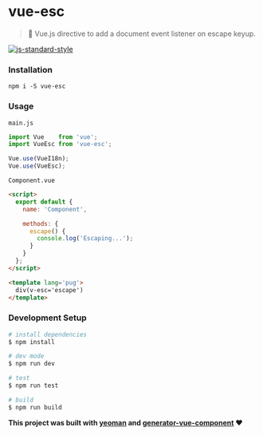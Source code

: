 # vue-esc

> :running: Vue.js directive to add a document event listener on escape keyup.

[![js-standard-style](https://cdn.rawgit.com/feross/standard/master/badge.svg)](http://standardjs.com)


### Installation
`npm i -S vue-esc`

### Usage

`main.js`
```javascript
import Vue    from 'vue';
import VueEsc from 'vue-esc';

Vue.use(VueI18n);
Vue.use(VueEsc);
```

`Component.vue`
```html
<script>
  export default {
    name: 'Component',

    methods: {
      escape() {
        console.log('Escaping...');
      }
    }
  };
</script>

<template lang='pug'>
  div(v-esc='escape')   
</template>
```

### Development Setup

```bash
# install dependencies
$ npm install

# dev mode
$ npm run dev

# test
$ npm run test

# build
$ npm run build
```

**This project was built with [yeoman](http://yeoman.io/) and [generator-vue-component](https://github.com/ianaya89/generator-vue-component) ❤️**
